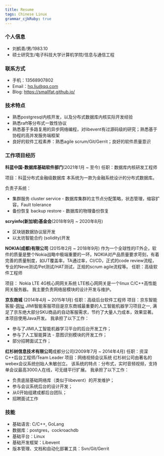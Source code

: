 ```yaml
---
title: Resume
tags: Chinese Linux
grammar_cjkRuby: true
---
```




### 个人信息

- 刘鹤青/男/1983.10
- 硕士研究生/电子科技大学计算机学院/信息与通信工程

### 联系方式
- 手机：13568907802
- Email：hq.liu@qq.com
- Blog: https://smallfat.github.io/

### 技术特点
- 熟悉postgresql内核开发，以及分布式数据库内核实际开发经验
- 熟悉raft等分布式一致性协议
- 熟悉基于多路复用的异步网络编程，对libevent有过源码级的研究；熟悉基于协程的高并发服务端框架
- 良好的软件工程素养：熟悉agile scrum/Git/Gerrit；良好的软件质量意识
 
### 工作项目经历
**科蓝中国-数据库基础软件部门**(2021年1月 ~ 至今)
任职：数据库内核研发工程师

项目：科蓝分布式金融级数据库
本系统为一款为金融系统设计的分布式数据库。

负责子系统：
- 集群服务 cluster service - 数据库集群的主节点分配策略，状态管理，缩容扩容，Fault tolerance
- 备份恢复 backup restore - 数据库的物理备份恢复

**scryinfo(新加坡)基金会**(2018年9月 ~ 2020年8月)
- 区块链数据协议层开发
- 以太坊智能合约 (solidity)开发

**NOKIA(成都)有限公司** (2015年2月 ~ 2018年9月)
作为一个全球性的IT外企，软件的质量是整个Nokia战略中极端重要的一环。NOKIA对产品质量要求苛刻，有着完善的质量制度，如UT覆盖率，TA通过率，CI/CD，正式的code review流程，专业的Neve测试/Pet测试/HAT测试，正规的scrum agile流程等。
任职：高级软件工程师

项目： Nokia LTE 4G核心网网关系统
LTE核心网网关是一个linux C/C++高性能网关服务器。
我主要负责网络层模块的设计开发与维护。

**京东商城** (2014年4月 ~ 2015年1月)
任职：高级后台软件工程师
项目：京东智能客服-[网址](http://jimi1.jd.com/)
JIMI智能客服项目是京东商城最重要的人工智能机器学习项目之一, 满足了京东绝大部分SKU商品的自动客服需求，节约了大量人力成本，效果显著。本项目使用Java开发。
我承担了以下工作：
- 参与了JIMI人工智能机器学习平台的后台开发工作；
- 参与了人工智能算法 - 意图识别模块的开发工作；
- 部分招聘面试工作；


**红杉树信息技术有限公司**成都分公司(2009年7月 ~ 2014年4月)
任职：资深C++后台工程师/Team Leader
项目：网络视频会议系统
红杉树公司由著名的webex会议系统创始人朱敏创立。
该系统的特点：分布式，实时音频视频，支持单会议最高3000人在线，可无缝平行扩展。
我承担了以下工作：
- 负责底层基础网络库（类似于libevent）的开发维护；
- 参与会议系统后台的设计开发；
- 从0开始组建成都后台团队；
- 招聘面试工作


### 技能
- 基础语言: C/C++, GoLang
- 数据库：postgres，cockroachdb
- 基础平台：Linux
- 基础开发框架：Libevent
- 版本管理、文档和自动化部署工具：Svn/Git/Gerrit
